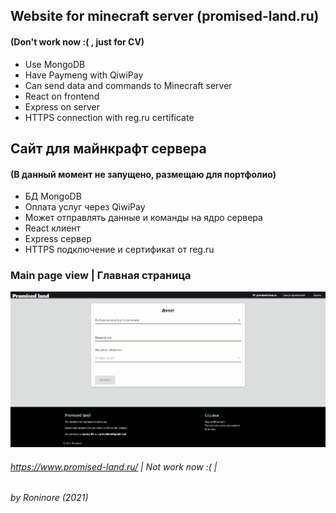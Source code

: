 ## Website for minecraft server (promised-land.ru)
#### (Don't work now :( , just for CV)
 - Use MongoDB
 - Have Paymeng with QiwiPay
 - Can send data and commands to Minecraft server
 - React on frontend
 - Express on server
 - HTTPS connection with reg.ru certificate

## Сайт для майнкрафт сервера
#### (В данный момент не запущено, размещаю для портфолио)
  - БД MongoDB
  - Оплата услуг через QiwiPay
  - Может отправлять данные и команды на ядро сервера
  - React клиент
  - Express сервер
  - HTTPS подключение и сертификат от reg.ru
 
 
### Main page view | Главная страница
![Main page](examples/mainView.png)

###### https://www.promised-land.ru/ | Not work now :( |
###### by Roninore (2021)
